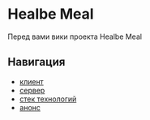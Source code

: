 # Healbe Meal

Перед вами вики проекта Healbe Meal 

## Навигация

- [клиент](https://github.com/Healbe-Meal/client)
- [сервер]()
- [стек технологий](https://github.com/Healbe-Meal/wiki/blob/main/docs/stack.md)
- [анонс]()

